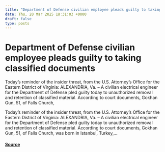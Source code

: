 ```yaml
---
title: "Department of Defense civilian employee pleads guilty to taking classified documents"
date: Thu, 20 Mar 2025 18:31:03 +0000
draft: false
type: posts
---
```

# Department of Defense civilian employee pleads guilty to taking classified documents





Today&#8217;s reminder of the insider threat, from the U.S. Attorney&#8217;s Office for the Eastern District of Virginia: ALEXANDRIA, Va. – A civilian electrical engineer for the Department of Defense pled guilty today to unauthorized removal and retention of classified material. According to court documents, Gokhan Gun, 51, of Falls Church,

Today’s reminder of the insider threat, from the U.S. Attorney’s Office for the Eastern District of Virginia: ALEXANDRIA, Va. – A civilian electrical engineer for the Department of Defense pled guilty today to unauthorized removal and retention of classified material. According to court documents, Gokhan Gun, 51, of Falls Church, was born in Istanbul, Turkey,...

#### [Source](https://databreaches.net/2025/03/20/department-of-defense-civilian-employee-pleads-guilty-to-taking-classified-documents/)

